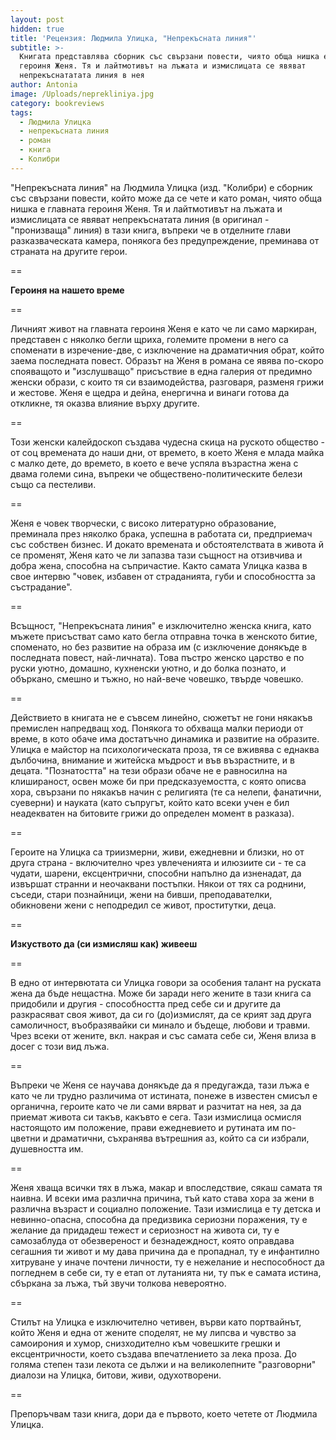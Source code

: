 ```yaml
---
layout: post
hidden: true
title: 'Рецензия: Людмила Улицка, "Непрекъсната линия"'
subtitle: >-
  Книгата представлява сборник със свързани повести, чиято обща нишка е главната
  героиня Женя. Тя и лайтмотивът на лъжата и измислицата се явяват
  непрекъснататата линия в нея
author: Antonia
image: /Uploads/neprekliniya.jpg
category: bookreviews
tags:
  - Людмила Улицка
  - непрекъсната линия
  - роман
  - книга
  - Колибри
---
```

"Непрекъсната линия" на Людмила Улицка (изд. "Колибри) e сборник със свързани повести, който може да се чете и като роман, чиято обща нишка е главната героиня Женя. Тя и лайтмотивът на лъжата и измислицата се явяват непрекъснатата линия (в оригинал - "пронизваща" линия) в тази книга, въпреки че в отделните глави разказваческата камера, понякога без предупреждение, преминава от страната на другите герои. 

\==

**Героиня на нашето време**

\==

Личният живот на главната героиня Женя е като че ли само маркиран, представен с няколко бегли щриха, големите промени в него са споменати в изречение-две, с изключение на драматичния обрат, който заема последната повест. Образът на Женя в романа се явява по-скоро спояващото и "изслушващо" присъствие в една галерия от предимно женски образи, с които тя си взаимодейства, разговаря, разменя грижи и жестове. Женя е щедра и дейна, енергична и винаги готова да откликне, тя оказва влияние върху другите.

\==

Този женски калейдоскоп създава чудесна скица на руското общество - от соц времената до наши дни, от времето, в което Женя е млада майка с малко дете, до времето, в което е вече успяла възрастна жена с двама големи сина, въпреки че обществено-политическите белези също са пестеливи.

\==

Женя е човек творчески, с високо литературно образование, преминала през няколко брака, успешна в работата си, предприемач със собствен бизнес. И докато времената и обстоятелствата в живота й се променят, Женя като че ли запазва тази същност на отзивчива и добра жена, способна на съпричастие. Както самата Улицка казва в свое интервю "човек, избавен от страданията, губи и способността за състрадание".

\==

Всъщност, "Непрекъсната линия" е изключително женска книга, като мъжете присъстват само като бегла отправна точка в женското битие, споменато, но без развитие на образа им (с изключение донякъде в последната повест, най-личната). Това пъстро женско царство е по руски уютно, домашно, кухненски уютно, и до болка познато, и объркано, смешно и тъжно, но най-вече човешко, твърде човешко. 

\==

Действието в книгата не е съвсем линейно, сюжетът не гони някакъв премислен напредващ ход. Понякога то обхваща малки периоди от време, в кото обаче има достатъчно динамика и развитие на образите. Улицка е майстор на психологическата проза, тя се вживява с еднаква дълбочина, внимание и житейска мъдрост и във възрастните, и в децата. "Познатостта" на тези образи обаче не е равносилна на клишираност, освен може би при предсказуемостта, с която описва хора, свързани по някакъв начин с религията (те са нелепи, фанатични, суеверни) и науката (като съпругът, който като всеки учен е бил неадекватен на битовите грижи до определен момент в разказа). 

\==

Героите на Улицка са триизмерни, живи, ежедневни и близки, но от друга страна - включително чрез увлеченията и илюзиите си - те са чудати, шарени, ексцентрични, способни напълно да изненадат, да извършат странни и неочаквани постъпки. Някои от тях са роднини, съседи, стари познайници, жени на бивши, преподавателки, обикновени жени с неподредил се живот, проститутки, деца. 

\==

**Изкуството да (си измисляш как) живееш**

\==

В едно от интервютата си Улицка говори за особения талант на руската жена да бъде нещастна. Може би заради него жените в тази книга са придобили и другия - способността пред себе си и другите да разкрасяват своя живот, да си го (до)измислят, да се крият зад друга самоличност, въобразявайки си минало и бъдеще, любови и травми. Чрез всеки от жените, вкл. накрая и със самата себе си, Женя влиза в досег с този вид лъжа. 

\==

Въпреки че Женя се научава донякъде да я предугажда, тази лъжа е като че ли трудно различима от истината, понеже в известен смисъл е органична, героите като че ли сами вярват и разчитат на нея, за да приемат живота си такъв, какъвто е сега. Тази измислица осмисля настоящото им положение, прави ежедневието и рутината им по-цветни и драматични, съхранява вътрешния аз, който са си избрали, душевността им. 

\==

Женя хваща всички тях в лъжа, макар и впоследствие, сякаш самата тя наивна. И всеки има различна причина, тъй като става хора за жени в различна възраст и социално положение. Тази измислица е ту детска и невинно-опасна, способна да предизвика сериозни поражения, ту е желание да придадеш тежест и сериозност на живота си, ту е самозаблуда от обезвереност и безнадеждност, която оправдава сегашния ти живот и му дава причина да е пропаднал, ту е инфантилно хитруване у иначе почтени личности, ту е нежелание и неспособност да погледнем в себе си, ту е етап от лутанията ни, ту пък е самата истина, сбъркана за лъжа, тъй звучи толкова невероятно.

\==

Стилът на Улицка е изключително четивен, върви като портвайнът, който Женя и една от жените споделят, не му липсва и чувство за самоирония и хумор, снизходително към човешките грешки и ексцентричности, което създава впечатлението за лека проза. До голяма степен тази лекота се дължи и на великолепните "разговорни" диалози на Улицка, битови, живи, одухотворени. 

\==

Препоръчвам тази книга, дори да е първото, което четете от Людмила Улицка.
